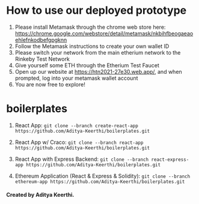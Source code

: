 # How to use our deployed prototype
1. Please install Metamask through the chrome web store here: https://chrome.google.com/webstore/detail/metamask/nkbihfbeogaeaoehlefnkodbefgpgknn
2. Follow the Metamask instructions to create your own wallet ID
3. Please switch your network from the main etherium network to the Rinkeby Test Network
4. Give yourself some ETH through the Etherium Test Faucet
5. Open up our website at https://htn2021-27e30.web.app/, and when prompted, log into your metamask wallet account
6. You are now free to explore!










# boilerplates

1. React App:
```git clone --branch create-react-app https://github.com/Aditya-Keerthi/boilerplates.git```

2. React App w/ Craco:
```git clone --branch react-app https://github.com/Aditya-Keerthi/boilerplates.git```

2. React App with Express Backend:
```git clone --branch react-express-app https://github.com/Aditya-Keerthi/boilerplates.git```

3. Ethereum Application (React & Express & Solidity):
```git clone --branch ethereum-app https://github.com/Aditya-Keerthi/boilerplates.git```

#### Created by Aditya Keerthi.

